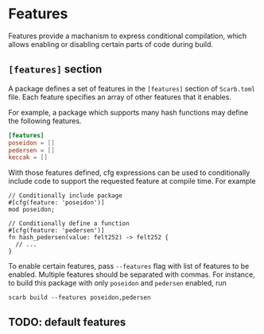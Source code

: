 # Features

Features provide a machanism to express conditional compilation,
which allows enabling or disabling certain parts of code during build.

## `[features]` section

A package defines a set of features in the `[features]` section of `Scarb.toml` file.
Each feature specifies an array of other features that it enables.

For example, a package which supports many hash functions may define the following features.
```toml
[features]
poseidon = []
pedersen = []
keccak = []
```

With those features defined, cfg expressions can be used to conditionally include code to support the requested feature at compile time.
For example
```
// Conditionally include package
#[cfg(feature: 'poseidon')]
mod poseidon;

// Conditionally define a function
#[cfg(feature: 'pedersen')]
fn hash_pedersen(value: felt252) -> felt252 {
  // ...
}
```

To enable certain features, pass `--features` flag with list of features to be enabled.
Multiple features should be separated with commas.
For instance, to build this package with only `poseidon` and `pedersen` enabled, run
```
scarb build --features poseidon,pedersen
```

## TODO: default features
